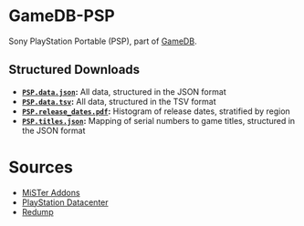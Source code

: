 # GameDB-PSP
Sony PlayStation Portable (PSP), part of [GameDB](https://github.com/niemasd/GameDB).

## Structured Downloads
* **[`PSP.data.json`](https://github.com/niemasd/GameDB-PSP/releases/latest/download/PSP.data.json):** All data, structured in the JSON format
* **[`PSP.data.tsv`](https://github.com/niemasd/GameDB-PSP/releases/latest/download/PSP.data.tsv):** All data, structured in the TSV format
* **[`PSP.release_dates.pdf`](https://github.com/niemasd/GameDB-PSP/releases/latest/download/PSP.release_dates.pdf):** Histogram of release dates, stratified by region
* **[`PSP.titles.json`](https://github.com/niemasd/GameDB-PSP/releases/latest/download/PSP.titles.json):** Mapping of serial numbers to game titles, structured in the JSON format

# Sources
* [MiSTer Addons](https://misteraddons.com/)
* [PlayStation Datacenter](https://psxdatacenter.com/)
* [Redump](http://redump.org/)
